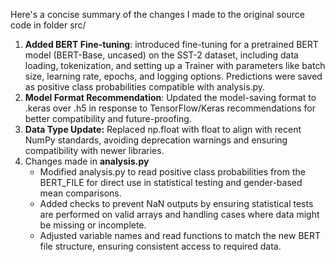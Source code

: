 Here's a concise summary of the changes I made to the original source code in folder src/

1. **Added **BERT Fine-tuning****: introduced fine-tuning for a pretrained BERT model (BERT-Base, uncased) on the SST-2 dataset, including data loading, tokenization, and setting up a Trainer with parameters like batch size, learning rate, epochs, and logging options. Predictions were saved as positive class probabilities compatible with analysis.py.
2. **Model Format Recommendation**: Updated the model-saving format to .keras over .h5 in response to TensorFlow/Keras recommendations for better compatibility and future-proofing.
3. **Data Type Update:** Replaced np.float with float to align with recent NumPy standards, avoiding deprecation warnings and ensuring compatibility with newer libraries.
4. Changes made in **analysis.py**
   - Modified analysis.py to read positive class probabilities from the BERT_FILE for direct use in statistical testing and gender-based mean comparisons.
   - Added checks to prevent NaN outputs by ensuring statistical tests are performed on valid arrays and handling cases where data might be missing or incomplete.
   - Adjusted variable names and read functions to match the new BERT file structure, ensuring consistent access to required data.
